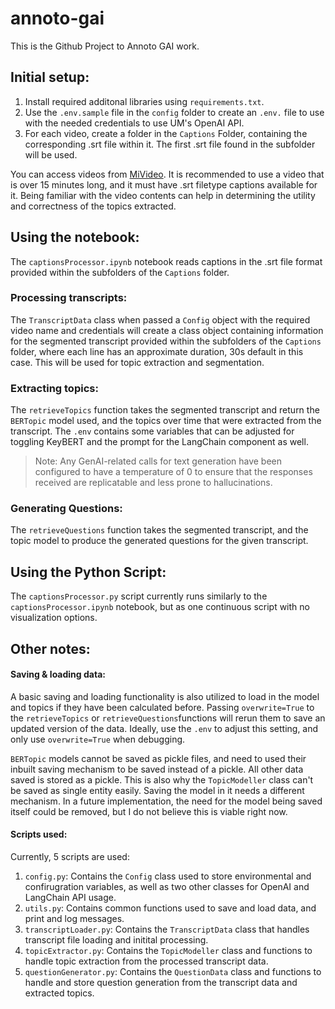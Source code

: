 # annoto-gai
This is the Github Project to Annoto GAI work.

## Initial setup: 
1. Install required additonal libraries using `requirements.txt`.  
2. Use the `.env.sample` file in the `config` folder to create an `.env.` file to use with the needed credentials to use UM's OpenAI API.  
3. For each video, create a folder in the `Captions` Folder, containing the corresponding .srt file within it. The first .srt file found in the subfolder will be used.  

You can access videos from [MiVideo](https://www.mivideo.it.umich.edu/). It is recommended to use a video that is over 15 minutes long, and it must have .srt filetype captions available for it. Being familiar with the video contents can help in determining the utility and correctness of the topics extracted.

## Using the notebook: 
The `captionsProcessor.ipynb` notebook reads captions in the .srt file format provided within the subfolders of the `Captions` folder.  

### Processing transcripts: 
The `TranscriptData` class when passed a `Config` object with the required video name and credentials will create a class object containing information for the segmented transcript provided within the subfolders of the `Captions` folder, where each line has an approximate duration, 30s default in this case. This will be used for topic extraction and segmentation. 

### Extracting topics:
The `retrieveTopics` function takes the segmented transcript and return the `BERTopic` model used, and the topics over time that were extracted from the transcript. 
The `.env` contains some variables that can be adjusted for toggling KeyBERT and the prompt for the LangChain component as well. 

> Note: Any GenAI-related calls for text generation have been configured to have a temperature of 0 to ensure that the responses received are replicatable and less prone to hallucinations. 

### Generating Questions:
The `retrieveQuestions` function takes the segmented transcript, and the topic model to produce the generated questions for the given transcript.

## Using the Python Script:
The `captionsProcessor.py` script currently runs similarly to the `captionsProcessor.ipynb` notebook, but as one continuous script with no visualization options.

## Other notes: 
#### Saving & loading data:
A basic saving and loading functionality is also utilized to load in the model and topics if they have been calculated before. Passing `overwrite=True` to the  `retrieveTopics` or `retrieveQuestions`functions will rerun them to save an updated version of the data. Ideally, use the `.env` to adjust this setting, and only use `overwrite=True` when debugging. 

`BERTopic` models cannot be saved as pickle files, and need to used their inbuilt saving mechanism to be saved instead of a pickle. All other data saved is stored as a pickle.
This is also why the `TopicModeller` class can't be saved as single entity easily. Saving the model in it needs a different mechanism. 
In a future implementation, the need for the model being saved itself could be removed, but I do not believe this is viable right now.

#### Scripts used:
Currently, 5 scripts are used:
1. `config.py`: Contains the `Config` class used to store environmental and confirugration variables, as well as two other classes for OpenAI and LangChain API usage.
2. `utils.py`: Contains common functions used to save and load data, and print and log messages.
3. `transcriptLoader.py`: Contains the `TranscriptData` class that handles transcript file loading and initital processing.
4. `topicExtractor.py`: Contains the `TopicModeller` class and functions to handle topic extraction from the processed transcript data.
5. `questionGenerator.py`: Contains the `QuestionData` class and functions to handle and store question generation from the transcript data and extracted topics.
